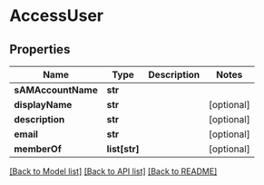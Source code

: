 # AccessUser

## Properties
Name | Type | Description | Notes
------------ | ------------- | ------------- | -------------
**sAMAccountName** | **str** |  | 
**displayName** | **str** |  | [optional] 
**description** | **str** |  | [optional] 
**email** | **str** |  | [optional] 
**memberOf** | **list[str]** |  | [optional] 

[[Back to Model list]](../README.md#documentation-for-models) [[Back to API list]](../README.md#documentation-for-api-endpoints) [[Back to README]](../README.md)


